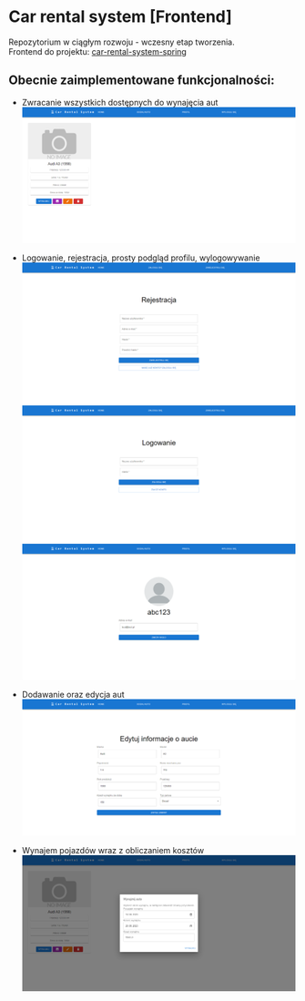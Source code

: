# Car rental system [Frontend]
Repozytorium w ciągłym rozwoju - wczesny etap tworzenia.  
Frontend do projektu: [car-rental-system-spring](https://github.com/Mr-Victor16/car-rental-system-spring)

## Obecnie zaimplementowane funkcjonalności:
- Zwracanie wszystkich dostępnych do wynajęcia aut
![img_3.png](img_3.png)

- Logowanie, rejestracja, prosty podgląd profilu, wylogowywanie
![img_1.png](img_1.png)
![img_5.png](img_5.png)
![img_4.png](img_4.png)  

- Dodawanie oraz edycja aut
![img.png](img.png)

- Wynajem pojazdów wraz z obliczaniem kosztów
![img_2.png](img_2.png)